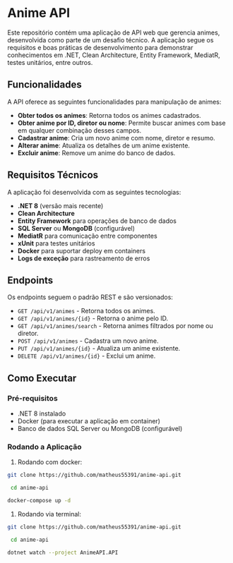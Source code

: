 # Anime API

Este repositório contém uma aplicação de API web que gerencia animes, desenvolvida como parte de um desafio técnico. A aplicação segue os requisitos e boas práticas de desenvolvimento para demonstrar conhecimentos em .NET, Clean Architecture, Entity Framework, MediatR, testes unitários, entre outros.

## Funcionalidades

A API oferece as seguintes funcionalidades para manipulação de animes:

- **Obter todos os animes**: Retorna todos os animes cadastrados.
- **Obter anime por ID, diretor ou nome**: Permite buscar animes com base em qualquer combinação desses campos.
- **Cadastrar anime**: Cria um novo anime com nome, diretor e resumo.
- **Alterar anime**: Atualiza os detalhes de um anime existente.
- **Excluir anime**: Remove um anime do banco de dados.

## Requisitos Técnicos

A aplicação foi desenvolvida com as seguintes tecnologias:

- **.NET 8** (versão mais recente)
- **Clean Architecture**
- **Entity Framework** para operações de banco de dados
- **SQL Server** ou **MongoDB** (configurável)
- **MediatR** para comunicação entre componentes
- **xUnit** para testes unitários
- **Docker** para suportar deploy em containers
- **Logs de exceção** para rastreamento de erros

## Endpoints

Os endpoints seguem o padrão REST e são versionados:

- `GET /api/v1/animes` - Retorna todos os animes.
- `GET /api/v1/animes/{id}` - Retorna o anime pelo ID.
- `GET /api/v1/animes/search` - Retorna animes filtrados por nome ou diretor.
- `POST /api/v1/animes` - Cadastra um novo anime.
- `PUT /api/v1/animes/{id}` - Atualiza um anime existente.
- `DELETE /api/v1/animes/{id}` - Exclui um anime.

## Como Executar

### Pré-requisitos

- .NET 8 instalado
- Docker (para executar a aplicação em container)
- Banco de dados SQL Server ou MongoDB (configurável)

### Rodando a Aplicação

1. Rodando com docker:

```bash
git clone https://github.com/matheus55391/anime-api.git
```

```bash
 cd anime-api
```

```bash
docker-compose up -d
```

1. Rodando via terminal:

```bash
git clone https://github.com/matheus55391/anime-api.git
```

```bash
 cd anime-api
```

```bash
dotnet watch --project AnimeAPI.API
```
